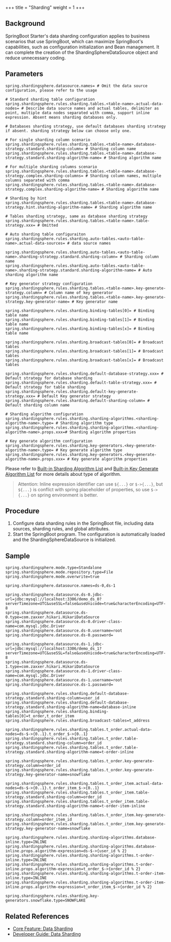 +++
title = "Sharding"
weight = 1
+++

## Background

SpringBoot Starter's data sharding configuration applies to business scenarios that use SpringBoot, which can maximize SpringBoot's capabilities, such as configuration initialization and Bean management. It can complete the creation of the ShardingSphereDataSource object and reduce unnecessary coding.

## Parameters

```properties
spring.shardingsphere.datasource.names= # Omit the data source configuration, please refer to the usage

# Standard sharding table configuration
spring.shardingsphere.rules.sharding.tables.<table-name>.actual-data-nodes= # Describe data source names and actual tables, delimiter as point, multiple data nodes separated with comma, support inline expression. Absent means sharding databases only.

# Databases sharding strategy, use default databases sharding strategy if absent. sharding strategy below can choose only one.

# For single sharding column scenario
spring.shardingsphere.rules.sharding.tables.<table-name>.database-strategy.standard.sharding-column= # Sharding column name
spring.shardingsphere.rules.sharding.tables.<table-name>.database-strategy.standard.sharding-algorithm-name= # Sharding algorithm name

# For multiple sharding columns scenario
spring.shardingsphere.rules.sharding.tables.<table-name>.database-strategy.complex.sharding-columns= # Sharding column names, multiple columns separated with comma
spring.shardingsphere.rules.sharding.tables.<table-name>.database-strategy.complex.sharding-algorithm-name= # Sharding algorithm name

# Sharding by hint
spring.shardingsphere.rules.sharding.tables.<table-name>.database-strategy.hint.sharding-algorithm-name= # Sharding algorithm name

# Tables sharding strategy, same as database sharding strategy
spring.shardingsphere.rules.sharding.tables.<table-name>.table-strategy.xxx= # Omitted

# Auto sharding table configuraiton
spring.shardingsphere.rules.sharding.auto-tables.<auto-table-name>.actual-data-sources= # data source names

spring.shardingsphere.rules.sharding.auto-tables.<auto-table-name>.sharding-strategy.standard.sharding-column= # Sharding column name
spring.shardingsphere.rules.sharding.auto-tables.<auto-table-name>.sharding-strategy.standard.sharding-algorithm-name= # Auto sharding algorithm name

# Key generator strategy configuration
spring.shardingsphere.rules.sharding.tables.<table-name>.key-generate-strategy.column= # Column name of key generator
spring.shardingsphere.rules.sharding.tables.<table-name>.key-generate-strategy.key-generator-name= # Key generator name

spring.shardingsphere.rules.sharding.binding-tables[0]= # Binding table name
spring.shardingsphere.rules.sharding.binding-tables[1]= # Binding table name
spring.shardingsphere.rules.sharding.binding-tables[x]= # Binding table name

spring.shardingsphere.rules.sharding.broadcast-tables[0]= # Broadcast tables
spring.shardingsphere.rules.sharding.broadcast-tables[1]= # Broadcast tables
spring.shardingsphere.rules.sharding.broadcast-tables[x]= # Broadcast tables

spring.shardingsphere.rules.sharding.default-database-strategy.xxx= # Default strategy for database sharding
spring.shardingsphere.rules.sharding.default-table-strategy.xxx= # Default strategy for table sharding
spring.shardingsphere.rules.sharding.default-key-generate-strategy.xxx= # Default Key generator strategy
spring.shardingsphere.rules.sharding.default-sharding-column= # Default sharding column name

# Sharding algorithm configuration
spring.shardingsphere.rules.sharding.sharding-algorithms.<sharding-algorithm-name>.type= # Sharding algorithm type
spring.shardingsphere.rules.sharding.sharding-algorithms.<sharding-algorithm-name>.props.xxx=# Sharding algorithm properties

# Key generate algorithm configuration
spring.shardingsphere.rules.sharding.key-generators.<key-generate-algorithm-name>.type= # Key generate algorithm type
spring.shardingsphere.rules.sharding.key-generators.<key-generate-algorithm-name>.props.xxx= # Key generate algorithm properties
```

Please refer to [Built-in Sharding Algorithm List](/en/user-manual/shardingsphere-jdbc/builtin-algorithm/sharding) and [Built-in Key Generate Algorithm List](/en/user-manual/shardingsphere-jdbc/builtin-algorithm/keygen) for more details about type of algorithm.

> Attention: Inline expression identifier can use `${...}` or `$->{...}`, but `${...}` is conflict with spring placeholder of properties, so use `$->{...}` on spring environment is better.

## Procedure

1. Configure data sharding rules in the SpringBoot file, including data sources, sharding rules, and global attributes.
2. Start the SpringBoot program. The configuration is automatically loaded and the ShardingSphereDataSource is initialized.

## Sample

```properties
spring.shardingsphere.mode.type=Standalone
spring.shardingsphere.mode.repository.type=File
spring.shardingsphere.mode.overwrite=true

spring.shardingsphere.datasource.names=ds-0,ds-1

spring.shardingsphere.datasource.ds-0.jdbc-url=jdbc:mysql://localhost:3306/demo_ds_0?serverTimezone=UTC&useSSL=false&useUnicode=true&characterEncoding=UTF-8
spring.shardingsphere.datasource.ds-0.type=com.zaxxer.hikari.HikariDataSource
spring.shardingsphere.datasource.ds-0.driver-class-name=com.mysql.jdbc.Driver
spring.shardingsphere.datasource.ds-0.username=root
spring.shardingsphere.datasource.ds-0.password=

spring.shardingsphere.datasource.ds-1.jdbc-url=jdbc:mysql://localhost:3306/demo_ds_1?serverTimezone=UTC&useSSL=false&useUnicode=true&characterEncoding=UTF-8
spring.shardingsphere.datasource.ds-1.type=com.zaxxer.hikari.HikariDataSource
spring.shardingsphere.datasource.ds-1.driver-class-name=com.mysql.jdbc.Driver
spring.shardingsphere.datasource.ds-1.username=root
spring.shardingsphere.datasource.ds-1.password=

spring.shardingsphere.rules.sharding.default-database-strategy.standard.sharding-column=user_id
spring.shardingsphere.rules.sharding.default-database-strategy.standard.sharding-algorithm-name=database-inline
spring.shardingsphere.rules.sharding.binding-tables[0]=t_order,t_order_item
spring.shardingsphere.rules.sharding.broadcast-tables=t_address

spring.shardingsphere.rules.sharding.tables.t_order.actual-data-nodes=ds-$->{0..1}.t_order_$->{0..1}
spring.shardingsphere.rules.sharding.tables.t_order.table-strategy.standard.sharding-column=order_id
spring.shardingsphere.rules.sharding.tables.t_order.table-strategy.standard.sharding-algorithm-name=t-order-inline

spring.shardingsphere.rules.sharding.tables.t_order.key-generate-strategy.column=order_id
spring.shardingsphere.rules.sharding.tables.t_order.key-generate-strategy.key-generator-name=snowflake

spring.shardingsphere.rules.sharding.tables.t_order_item.actual-data-nodes=ds-$->{0..1}.t_order_item_$->{0..1}
spring.shardingsphere.rules.sharding.tables.t_order_item.table-strategy.standard.sharding-column=order_id
spring.shardingsphere.rules.sharding.tables.t_order_item.table-strategy.standard.sharding-algorithm-name=t-order-item-inline

spring.shardingsphere.rules.sharding.tables.t_order_item.key-generate-strategy.column=order_item_id
spring.shardingsphere.rules.sharding.tables.t_order_item.key-generate-strategy.key-generator-name=snowflake

spring.shardingsphere.rules.sharding.sharding-algorithms.database-inline.type=INLINE
spring.shardingsphere.rules.sharding.sharding-algorithms.database-inline.props.algorithm-expression=ds-$->{user_id % 2}
spring.shardingsphere.rules.sharding.sharding-algorithms.t-order-inline.type=INLINE
spring.shardingsphere.rules.sharding.sharding-algorithms.t-order-inline.props.algorithm-expression=t_order_$->{order_id % 2}
spring.shardingsphere.rules.sharding.sharding-algorithms.t-order-item-inline.type=INLINE
spring.shardingsphere.rules.sharding.sharding-algorithms.t-order-item-inline.props.algorithm-expression=t_order_item_$->{order_id % 2}

spring.shardingsphere.rules.sharding.key-generators.snowflake.type=SNOWFLAKE
```

## Related References

- [Core Feature: Data Sharding](/en/features/sharding/)
- [Developer Guide: Data Sharding](/en/dev-manual/sharding/)
